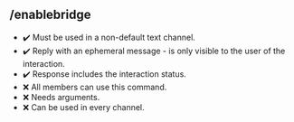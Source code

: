 ## /enablebridge

- :heavy_check_mark: Must be used in a non-default text channel.
- :heavy_check_mark: Reply with an ephemeral message - is only visible to the user of the interaction.
- :heavy_check_mark: Response includes the interaction status.
- :x: All members can use this command.
- :x: Needs arguments.
- :x: Can be used in every channel.